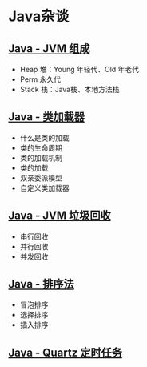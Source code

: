# Java杂谈

## [Java - JVM 组成](java-example-jvm-structure)

- Heap 堆：Young 年轻代、Old 年老代
- Perm 永久代
- Stack 栈：Java栈、本地方法栈

## [Java - 类加载器](java-example-class-loader)

- 什么是类的加载
- 类的生命周期
- 类的加载机制
- 类的加载
- 双亲委派模型
- 自定义类加载器

## [Java - JVM 垃圾回收](java-example-garbage-collection)

- 串行回收
- 并行回收
- 并发回收

## [Java - 排序法](java-example-sorting)

- 冒泡排序
- 选择排序
- 插入排序

## [Java - Quartz 定时任务](java-example-quartz)